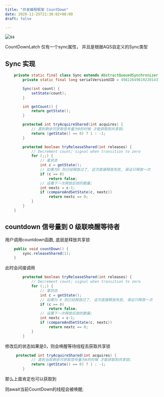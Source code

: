 ```yaml
---
title: "并发编程框架 CountDown"
date: 2020-11-25T21:38:02+08:00
draft: false

---
```


![ss](https://cdn.jsdelivr.net/gh/halley-eng/halley/static/images/jdk/concurrent/countdown.jpg)

CountDownLatch  仅有一个sync属性， 并且是根据AQS自定义的Sync类型

## Sync 实现

```java
    private static final class Sync extends AbstractQueuedSynchronizer {
        private static final long serialVersionUID = 4982264981922014374L;

        Sync(int count) {
            setState(count);
        }

        int getCount() {
            return getState();
        }

        protected int tryAcquireShared(int acquires) {
            // 直到剩余可获取信号量为0的时候 才能获取到共享锁;
            return (getState() == 0) ? 1 : -1;
        }

        protected boolean tryReleaseShared(int releases) {
            // Decrement count; signal when transition to zero
            for (;;) {
                // 拿状态
                int c = getState();
                // 如果为0 则已经释放过了, 这次直接释放失败, 保证只释放一次
                if (c == 0)
                    return false;
                // 设置下一次释放后锁的数量;
                int nextc = c-1;
                if (compareAndSetState(c, nextc))
                    return nextc == 0;
            }
        }
    }
```

## countdown 信号量到 0 级联唤醒等待者

用户调用countdown函数, 底层是释放共享锁

```java
    public void countDown() {
        sync.releaseShared(1);
    }

```

此时会间接调用

```java
        protected boolean tryReleaseShared(int releases) {
            // Decrement count; signal when transition to zero
            for (;;) {
                // 拿状态
                int c = getState();
                // 如果为 0 则已经释放过了, 这次直接释放失败, 保证只释放一次
                if (c == 0)
                    return false;
                // 设置下一次释放后锁的数量;
                int nextc = c-1;
                if (compareAndSetState(c, nextc))
                    return nextc == 0;
            }
        }
```

修改后的状态如果是0，则会唤醒等待线程去获取共享锁

```java
     protected int tryAcquireShared(int acquires) {
            // 直到当前剩余可获取信号量为0的时候 才能获取到共享锁;
            return (getState() == 0) ? 1 : -1;
        }
```

那么上面肯定也可以获取到

则await当前CountDown的线程会被唤醒;

